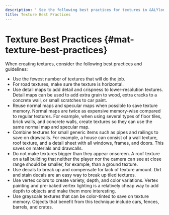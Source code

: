 ```yaml
---
description: ' See the following best practices for textures in &ALYlong;. '
title: Texture Best Practices
---
```

# Texture Best Practices {#mat-texture-best-practices}

When creating textures, consider the following best practices and guidelines:
+ Use the fewest number of textures that will do the job\.
+ For road textures, make sure the texture is horizontal\.
+ Use detail maps to add detail and crispness to lower\-resolution textures\. Detail maps can be used to add extra grain to wood, extra cracks to a concrete wall, or small scratches to car paint\.
+ Reuse normal maps and specular maps when possible to save texture memory\. Normal maps are twice as expensive memory\-wise compared to regular textures\. For example, when using several types of floor tiles, brick walls, and concrete walls, create textures so they can use the same normal map and specular map\.
+ Combine textures for small generic items such as pipes and railings to save on drawcalls\. For example, a house can consist of a wall texture, roof texture, and a detail sheet with all windows, frames, and doors\. This saves on materials and drawcalls\.
+ Do not make textures bigger than they appear onscreen\. A roof texture on a tall building that neither the player nor the camera can see at close range should be smaller, for example, than a ground texture\.
+ Use decals to break up and compensate for lack of texture amount\. Dirt and stain decals are an easy way to break up tiled textures\.
+ Use vertex colors to create variety, depth, and color variations\. Vertex painting and pre\-baked vertex lighting is a relatively cheap way to add depth to objects and make them more interesting\.
+ Use grayscale textures that can be color\-tinted to save on texture memory\. Objects that benefit from this technique include cars, fences, barrels, and crates\.